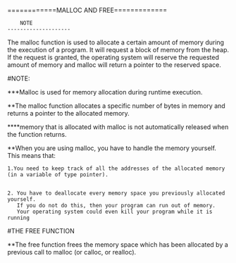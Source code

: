 ============MALLOC AND FREE=============



		NOTE
	--------------------


 The malloc function is used to allocate a certain amount of memory during the execution of a program.
 It will request a block of memory from the heap. If the request is granted,
 the operating system will reserve the requested amount of memory and malloc will return a pointer to the reserved space.



#NOTE:

***Malloc is used for memory allocation during runtime execution. 


**The malloc function allocates a specific number of bytes in memory and returns a pointer to the allocated memory.


****memory that is allocated with malloc is not automatically released when the function returns.


**When you are using malloc, you have to handle the memory yourself. This means that:
	

	1.You need to keep track of all the addresses of the allocated memory (in a variable of type pointer).

	
	2. You have to deallocate every memory space you previously allocated yourself.
	   If you do not do this, then your program can run out of memory.
	   Your operating system could even kill your program while it is running



#THE FREE FUNCTION


**The free function frees the memory space which has been allocated by a previous call to malloc (or calloc, or realloc).

